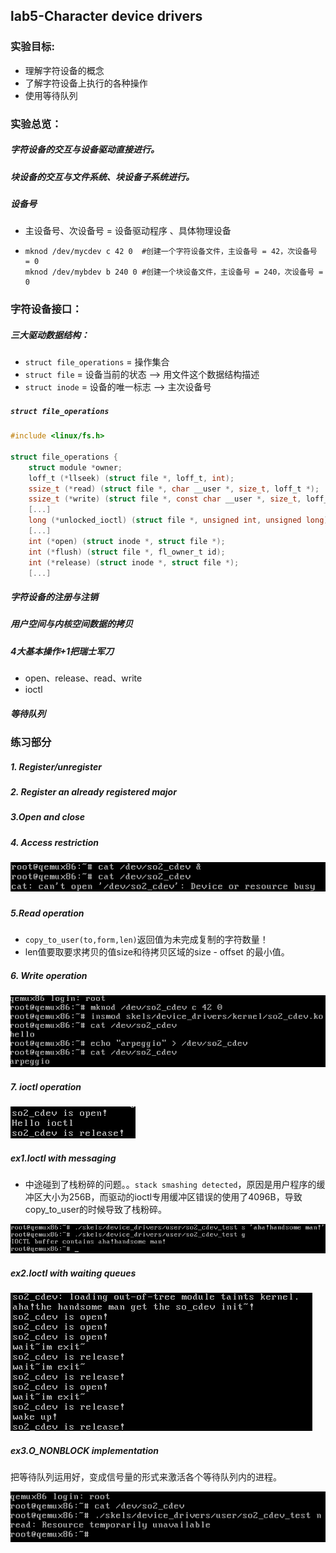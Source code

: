 ## lab5-Character device drivers

### 实验目标:

- 理解字符设备的概念
- 了解字符设备上执行的各种操作
- 使用等待队列

### 实验总览：

##### 字符设备的交互与设备驱动直接进行。

##### 块设备的交互与文件系统、块设备子系统进行。

##### 设备号

- 主设备号、次设备号 = 设备驱动程序 、具体物理设备

- ```shell
  mknod /dev/mycdev c 42 0	#创建一个字符设备文件，主设备号 = 42，次设备号 = 0
  mknod /dev/mybdev b 240 0	#创建一个块设备文件，主设备号 = 240，次设备号 = 0
  ```

### 字符设备接口：

##### 三大驱动数据结构：

- `struct file_operations` = 操作集合
- `struct file` = 设备当前的状态 --> 用文件这个数据结构描述
- `struct inode` = 设备的唯一标志 --> 主次设备号 

##### `struct file_operations`

```c
#include <linux/fs.h>

struct file_operations {
    struct module *owner;
    loff_t (*llseek) (struct file *, loff_t, int);
    ssize_t (*read) (struct file *, char __user *, size_t, loff_t *);
    ssize_t (*write) (struct file *, const char __user *, size_t, loff_t *);
    [...]
    long (*unlocked_ioctl) (struct file *, unsigned int, unsigned long);
    [...]
    int (*open) (struct inode *, struct file *);
    int (*flush) (struct file *, fl_owner_t id);
    int (*release) (struct inode *, struct file *);
    [...]
```

##### 字符设备的注册与注销

##### 用户空间与内核空间数据的拷贝

##### 4大基本操作+1把瑞士军刀 

- open、release、read、write
- ioctl

##### 等待队列

### 练习部分

##### 1. Register/unregister

##### 2. Register an already registered major

##### 3.Open and close

##### 4. Access restriction

##### ![image-20210731121236804](lab5.assets/image-20210731121236804.png)

##### 5.Read operation

- `copy_to_user(to,form,len)`返回值为未完成复制的字符数量！
- len值要取要求拷贝的值size和待拷贝区域的size - offset 的最小值。

##### 6. Write operation

![image-20210731151451199](lab5.assets/image-20210731151451199.png)

##### 7. ioctl operation

![image-20210731152022601](lab5.assets/image-20210731152022601.png)

##### ex1.Ioctl with messaging

- 中途碰到了栈粉碎的问题。。`stack smashing detected`，原因是用户程序的缓冲区大小为256B，而驱动的ioctl专用缓冲区错误的使用了4096B，导致copy_to_user的时候导致了栈粉碎。

![image-20210801221731736](lab5.assets/image-20210801221731736.png)

##### ex2.Ioctl with waiting queues

![image-20210801231841030](lab5.assets/image-20210801231841030.png)

##### ex3.O_NONBLOCK implementation

把等待队列运用好，变成信号量的形式来激活各个等待队列内的进程。

![image-20210802122245965](lab5.assets/image-20210802122245965.png)

